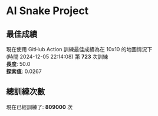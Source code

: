
# AI Snake Project

## **最佳成績**
































































































































現在使用 GitHub Action 訓練最佳成績為在 10x10 的地圖情況下  
(時間 2024-12-05 22:14:08) 第 **723** 次訓練  
**長度**: 50.0  
**探索值**: 0.0267

































































































































































































































































## 總訓練次數
現在已經訓練了: **809000** 次
